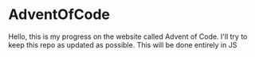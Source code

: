 # AdventOfCode
Hello, this is my progress on the website called Advent of Code. I'll try to keep this repo as updated as possible. This will be done entirely in JS
